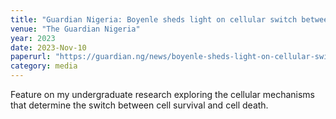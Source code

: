```yaml
---
title: "Guardian Nigeria: Boyenle sheds light on cellular switch between life and death"
venue: "The Guardian Nigeria"
year: 2023
date: 2023-Nov-10
paperurl: "https://guardian.ng/news/boyenle-sheds-light-on-cellular-switch-between-life-and-death/"
category: media
---
```


Feature on my undergraduate research exploring the cellular mechanisms that determine the switch between cell survival and cell death.
